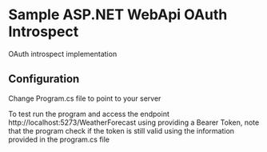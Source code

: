 # Sample ASP.NET WebApi OAuth Introspect

OAuth introspect implementation

## Configuration

Change Program.cs file to point to your server

To test run the program and access the endpoint http://localhost:5273/WeatherForecast using providing a Bearer Token, note that the program check if the token is still valid using the information provided in the program.cs file
